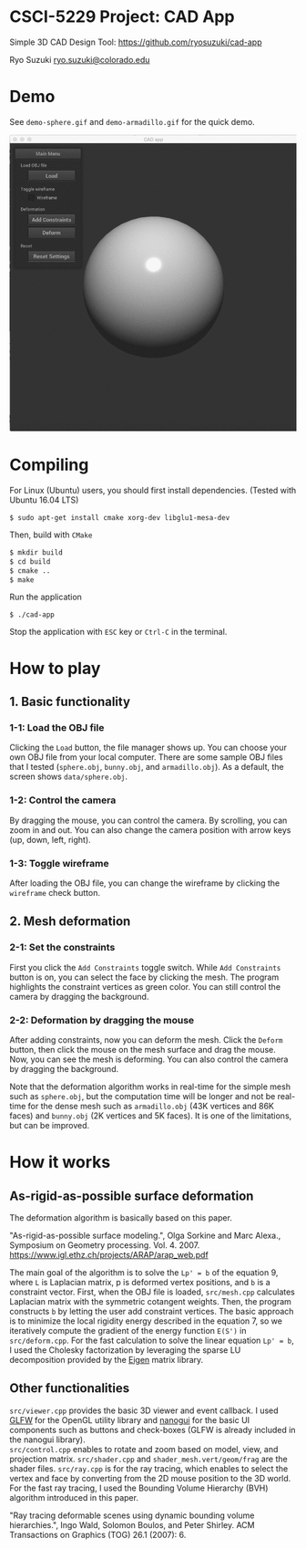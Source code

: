 # CSCI-5229 Project: CAD App
Simple 3D CAD Design Tool: https://github.com/ryosuzuki/cad-app

Ryo Suzuki
ryo.suzuki@colorado.edu

# Demo 
See `demo-sphere.gif` and `demo-armadillo.gif` for the quick demo.

![](demo-sphere.gif)

# Compiling

For Linux (Ubuntu) users, you should first install dependencies. (Tested with Ubuntu 16.04 LTS)

```
$ sudo apt-get install cmake xorg-dev libglu1-mesa-dev
```

Then, build with `CMake`

```
$ mkdir build
$ cd build
$ cmake ..
$ make
```

Run the application

```
$ ./cad-app
```

Stop the application with `ESC` key or `Ctrl-C` in the terminal.


# How to play

## 1. Basic functionality
### 1-1: Load the OBJ file 
Clicking the `Load` button, the file manager shows up. You can choose your own OBJ file from your local computer. 
There are some sample OBJ files that I tested (`sphere.obj`, `bunny.obj`, and `armadillo.obj`). 
As a default, the screen shows `data/sphere.obj`.

### 1-2: Control the camera
By dragging the mouse, you can control the camera. By scrolling, you can zoom in and out.
You can also change the camera position with arrow keys (up, down, left, right).

### 1-3: Toggle wireframe
After loading the OBJ file, you can change the wireframe by clicking the `wireframe` check button.

## 2. Mesh deformation 
### 2-1: Set the constraints
First you click the `Add Constraints` toggle switch. 
While `Add Constraints` button is on, you can select the face by clicking the mesh. 
The program highlights the constraint vertices as green color. 
You can still control the camera by dragging the background. 

### 2-2: Deformation by dragging the mouse
After adding constraints, now you can deform the mesh. 
Click the `Deform` button, then click the mouse on the mesh surface and drag the mouse. 
Now, you can see the mesh is deforming.
You can also control the camera by dragging the background. 

Note that the deformation algorithm works in real-time for the simple mesh such as `sphere.obj`, but the computation time will be longer and not be real-time for the dense mesh such as `armadillo.obj` (43K vertices and 86K faces) and `bunny.obj` (2K vertices and 5K faces).
It is one of the limitations, but can be improved.

# How it works 
## As-rigid-as-possible surface deformation
The deformation algorithm is basically based on this paper.  

"As-rigid-as-possible surface modeling.", Olga Sorkine and Marc Alexa., Symposium on Geometry processing. Vol. 4. 2007.
https://www.igl.ethz.ch/projects/ARAP/arap_web.pdf

The main goal of the algorithm is to solve the `Lp' = b` of the equation 9, where `L` is Laplacian matrix, p is deformed vertex positions, and `b` is a constraint vector.
First, when the OBJ file is loaded, `src/mesh.cpp` calculates Laplacian matrix with the symmetric cotangent weights.
Then, the program constructs `b` by letting the user add constraint vertices. 
The basic approach is to minimize the local rigidity energy described in the equation 7, so we iteratively compute the gradient of the energy function `E(S')` in `src/deform.cpp`. 
For the fast calculation to solve the linear equation `Lp' = b`, I used the Cholesky factorization by leveraging the sparse LU decomposition provided by the [Eigen](https://eigen.tuxfamily.org/) matrix library.

## Other functionalities 
`src/viewer.cpp` provides the basic 3D viewer and event callback. I used [GLFW](https://github.com/glfw/glfw) for the OpenGL utility library and [nanogui](https://github.com/wjakob/nanogui) for the basic UI components such as buttons and check-boxes (GLFW is already included in the nanogui library).  
`src/control.cpp` enables to rotate and zoom based on model, view, and projection matrix. 
`src/shader.cpp` and `shader_mesh.vert/geom/frag` are the shader files. 
`src/ray.cpp` is for the ray tracing, which enables to select the vertex and face by converting from the 2D mouse position to the 3D world. For the fast ray tracing, I used the Bounding Volume Hierarchy (BVH) algorithm introduced in this paper.

"Ray tracing deformable scenes using dynamic bounding volume hierarchies.", Ingo Wald, Solomon Boulos, and Peter Shirley.  ACM Transactions on Graphics (TOG) 26.1 (2007): 6.


